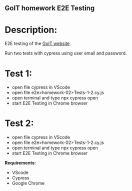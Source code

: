 ## GoIT homework E2E Testing
# Description:

E2E testing of the [GoIT website](https://www.edu.goit.global/account/login).

Run two tests with cypress using user email and password. 

# Test 1:

- open file cypress in VScode
- open file e2e>homework-02>Tests-1-2.cy.js
- open terminal and type npx cypress open
- start E2E Testing in Chrome browser

# Test 2:

- open file cypress in VScode
- open file e2e>homework-02>Tests-1-2.cy.js
- open terminal and type npx cypress open
- start E2E Testing in Chrome browser

__Requirements:__

- VScode
- Cypress
- Google Chrome